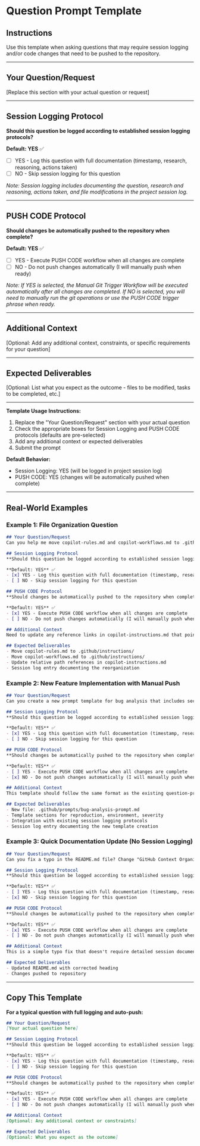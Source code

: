 # Question Prompt Template

## Instructions
Use this template when asking questions that may require session logging and/or code changes that need to be pushed to the repository.

---

## Your Question/Request
[Replace this section with your actual question or request]

---

## Session Logging Protocol
**Should this question be logged according to established session logging protocols?**

**Default: YES** ✅
- [ ] YES - Log this question with full documentation (timestamp, research, reasoning, actions taken)
- [ ] NO - Skip session logging for this question

*Note: Session logging includes documenting the question, research and reasoning, actions taken, and file modifications in the project session log.*

---

## PUSH CODE Protocol
**Should changes be automatically pushed to the repository when complete?**

**Default: YES** ✅
- [ ] YES - Execute PUSH CODE workflow when all changes are complete
- [ ] NO - Do not push changes automatically (I will manually push when ready)

*Note: If YES is selected, the Manual Git Trigger Workflow will be executed automatically after all changes are completed. If NO is selected, you will need to manually run the git operations or use the PUSH CODE trigger phrase when ready.*

---

## Additional Context
[Optional: Add any additional context, constraints, or specific requirements for your question]

---

## Expected Deliverables
[Optional: List what you expect as the outcome - files to be modified, tasks to be completed, etc.]

---

**Template Usage Instructions:**
1. Replace the "Your Question/Request" section with your actual question
2. Check the appropriate boxes for Session Logging and PUSH CODE protocols (defaults are pre-selected)
3. Add any additional context or expected deliverables
4. Submit the prompt

**Default Behavior:**
- Session Logging: YES (will be logged in project session log)
- PUSH CODE: YES (changes will be automatically pushed when complete)

---

## Real-World Examples

### Example 1: File Organization Question
```markdown
## Your Question/Request
Can you help me move copilot-rules.md and copilot-workflows.md to .github/instructions/ directory? I want to better organize the GitHub context files by grouping all detailed documentation together.

## Session Logging Protocol
**Should this question be logged according to established session logging protocols?**

**Default: YES** ✅
- [x] YES - Log this question with full documentation (timestamp, research, reasoning, actions taken)
- [ ] NO - Skip session logging for this question

## PUSH CODE Protocol
**Should changes be automatically pushed to the repository when complete?**

**Default: YES** ✅
- [x] YES - Execute PUSH CODE workflow when all changes are complete
- [ ] NO - Do not push changes automatically (I will manually push when ready)

## Additional Context
Need to update any reference links in copilot-instructions.md that point to these files after moving them.

## Expected Deliverables
- Move copilot-rules.md to .github/instructions/
- Move copilot-workflows.md to .github/instructions/
- Update relative path references in copilot-instructions.md
- Session log entry documenting the reorganization
```

### Example 2: New Feature Implementation with Manual Push
```markdown
## Your Question/Request
Can you create a new prompt template for bug analysis that includes sections for reproduction steps, expected vs actual behavior, environment details, and severity assessment?

## Session Logging Protocol
**Should this question be logged according to established session logging protocols?**

**Default: YES** ✅
- [x] YES - Log this question with full documentation (timestamp, research, reasoning, actions taken)
- [ ] NO - Skip session logging for this question

## PUSH CODE Protocol
**Should changes be automatically pushed to the repository when complete?**

**Default: YES** ✅
- [ ] YES - Execute PUSH CODE workflow when all changes are complete
- [x] NO - Do not push changes automatically (I will manually push when ready)

## Additional Context
This template should follow the same format as the existing question-prompt.md file and be placed in .github/prompts/ directory. I want to review the template before pushing to ensure it meets our team's bug reporting standards.

## Expected Deliverables
- New file: .github/prompts/bug-analysis-prompt.md
- Template sections for reproduction, environment, severity
- Integration with existing session logging protocols
- Session log entry documenting the new template creation
```

### Example 3: Quick Documentation Update (No Session Logging)
```markdown
## Your Question/Request
Can you fix a typo in the README.md file? Change "GitHub Context Organization" to "GitHub Context Instruction Files" in the main heading.

## Session Logging Protocol
**Should this question be logged according to established session logging protocols?**

**Default: YES** ✅
- [ ] YES - Log this question with full documentation (timestamp, research, reasoning, actions taken)
- [x] NO - Skip session logging for this question

## PUSH CODE Protocol
**Should changes be automatically pushed to the repository when complete?**

**Default: YES** ✅
- [x] YES - Execute PUSH CODE workflow when all changes are complete
- [ ] NO - Do not push changes automatically (I will manually push when ready)

## Additional Context
This is a simple typo fix that doesn't require detailed session documentation.

## Expected Deliverables
- Updated README.md with corrected heading
- Changes pushed to repository
```

---

## Copy This Template

**For a typical question with full logging and auto-push:**
```markdown
## Your Question/Request
[Your actual question here]

## Session Logging Protocol
**Should this question be logged according to established session logging protocols?**

**Default: YES** ✅
- [x] YES - Log this question with full documentation (timestamp, research, reasoning, actions taken)
- [ ] NO - Skip session logging for this question

## PUSH CODE Protocol
**Should changes be automatically pushed to the repository when complete?**

**Default: YES** ✅
- [x] YES - Execute PUSH CODE workflow when all changes are complete
- [ ] NO - Do not push changes automatically (I will manually push when ready)

## Additional Context
[Optional: Any additional context or constraints]

## Expected Deliverables
[Optional: What you expect as the outcome]
```

